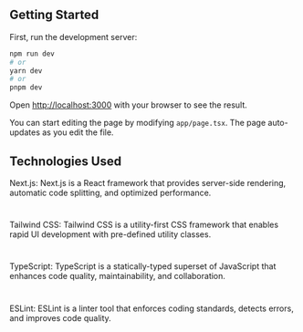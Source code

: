 
## Getting Started

First, run the development server:

```bash
npm run dev
# or
yarn dev
# or
pnpm dev
```

Open [http://localhost:3000](http://localhost:3000) with your browser to see the result.

You can start editing the page by modifying `app/page.tsx`. The page auto-updates as you edit the file.

## Technologies Used
Next.js: Next.js is a React framework that provides server-side rendering, automatic code splitting, and optimized performance.
#
Tailwind CSS: Tailwind CSS is a utility-first CSS framework that enables rapid UI development with pre-defined utility classes.
#
TypeScript: TypeScript is a statically-typed superset of JavaScript that enhances code quality, maintainability, and collaboration.
#
ESLint: ESLint is a linter tool that enforces coding standards, detects errors, and improves code quality.